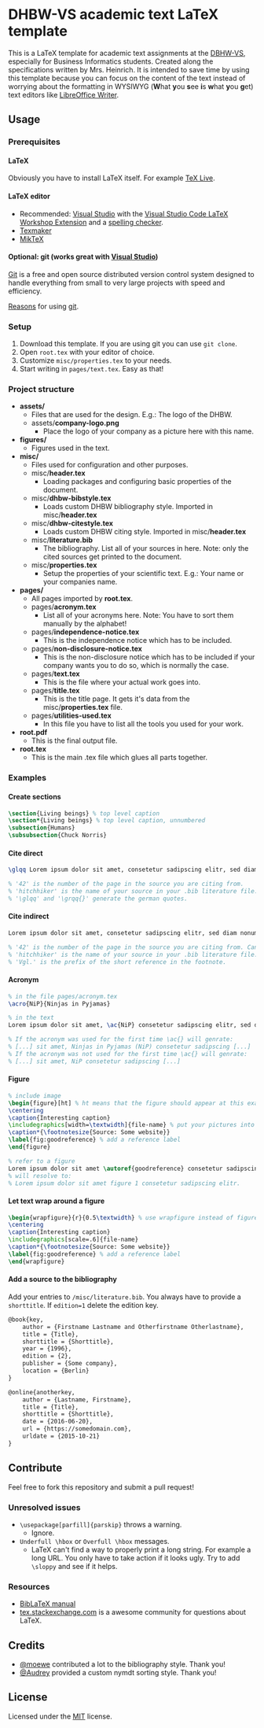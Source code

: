 # DHBW-VS academic text LaTeX template

This is a LaTeX template for academic text assignments at the [DBHW-VS](https://www.dhbw-vs.de/), especially for Business Informatics students. Created along the specifications written by Mrs. Heinrich. It is intended to save time by using this template because you can focus on the content of the text instead of worrying about the formatting in WYSIWYG (**W**hat **y**ou **s**ee **i**s **w**hat **y**ou **g**et) text editors like [LibreOffice Writer](https://www.libreoffice.org/).

## Usage

### Prerequisites

#### LaTeX

Obviously you have to install LaTeX itself. For example [TeX Live](https://tug.org/texlive/).

#### LaTeX editor

* Recommended: [Visual Studio](https://visualstudio.microsoft.com/) with the [Visual Studio Code LaTeX Workshop Extension](https://github.com/James-Yu/LaTeX-Workshop) and a [spelling checker](https://github.com/Jason-Rev/vscode-spell-checker).
* [Texmaker](http://www.xm1math.net/texmaker/)
* [MikTeX](https://miktex.org/)

#### Optional: git (works great with [Visual Studio](https://visualstudio.microsoft.com/))

[Git](https://git-scm.com/) is a free and open source distributed version control system designed to handle everything from small to very large projects with speed and efficiency.

[Reasons](https://stackoverflow.com/a/6190412) for using [git](https://git-scm.com/).

### Setup

1. Download this template. If you are using git you can use `git clone`.
2. Open `root.tex` with your editor of choice.
3. Customize `misc/properties.tex` to your needs.
4. Start writing in `pages/text.tex`. Easy as that!

### Project structure

* **assets/**
  * Files that are used for the design. E.g.: The logo of the DHBW.
  * assets/**company-logo.png**
    * Place the logo of your company as a picture here with this name.
* **figures/**
  * Figures used in the text.
* **misc/**
  * Files used for configuration and other purposes.
  * misc/**header.tex**
    * Loading packages and configuring basic properties of the document.
  * misc/**dhbw-bibstyle.tex**
    * Loads custom DHBW bibliography style. Imported in misc/**header.tex**
  * misc/**dhbw-citestyle.tex**
    * Loads custom DHBW citing style. Imported in misc/**header.tex**
  * misc/**literature.bib**
    * The bibliography. List all of your sources in here. Note: only the cited sources get printed to the document.
  * misc/**properties.tex**
    * Setup the properties of your scientific text. E.g.: Your name or your companies name.
* **pages/**
  * All pages imported by **root.tex**.
  * pages/**acronym.tex**
    * List all of your acronyms here. Note: You have to sort them manually by the alphabet!
  * pages/**independence-notice.tex**
    * This is the independence notice which has to be included.
  * pages/**non-disclosure-notice.tex**
    * This is the non-disclosure notice which has to be included if your company wants you to do so, which is normally the case.
  * pages/**text.tex**
    * This is the file where your actual work goes into.
  * pages/**title.tex**
    * This is the title page. It gets it's data from the misc/**properties.tex** file.
  * pages/**utilities-used.tex**
    * In this file you have to list all the tools you used for your work.
* **root.pdf**
  * This is the final output file.
* **root.tex**
  * This is the main .tex file which glues all parts together.

### Examples

#### Create sections

```tex
\section{Living beings} % top level caption
\section*{Living beings} % top level caption, unnumbered
\subsection{Humans}
\subsubsection{Chuck Norris}
```

#### Cite direct

```tex
\glqq Lorem ipsum dolor sit amet, consetetur sadipscing elitr, sed diam nonumy eirmod tempor invidunt ut labore et dolore magna aliquyam erat, sed diam voluptua.\grqq{}\myfootcite[42]{hitchhiker}

% '42' is the number of the page in the source you are citing from.
% 'hitchhiker' is the name of your source in your .bib literature file.
% '\glqq' and '\grqq{}' generate the german quotes.
```

#### Cite indirect

```tex
Lorem ipsum dolor sit amet, consetetur sadipscing elitr, sed diam nonumy eirmod tempor invidunt ut labore et dolore magna aliquyam erat, sed diam voluptua.\myfootcite[Vgl.][42]{hitchhiker}

% '42' is the number of the page in the source you are citing from. Can be blank.
% 'hitchhiker' is the name of your source in your .bib literature file.
% 'Vgl.' is the prefix of the short reference in the footnote.
```

#### Acronym

```tex
% in the file pages/acronym.tex
\acro{NiP}{Ninjas in Pyjamas}

% in the text
Lorem ipsum dolor sit amet, \ac{NiP} consetetur sadipscing elitr, sed diam nonumy eirmod tempor invidunt ut labore et dolore magna aliquyam erat, sed diam voluptua.

% If the acronym was used for the first time \ac{} will genrate:
% [...] sit amet, Ninjas in Pyjamas (NiP) consetetur sadipscing [...]
% If the acronym was not used for the first time \ac{} will genrate:
% [...] sit amet, NiP consetetur sadipscing [...]
```

#### Figure

```tex
% include image
\begin{figure}[ht] % ht means that the figure should appear at this exact position
\centering
\caption{Interesting caption}
\includegraphics[width=\textwidth]{file-name} % put your pictures into ./figures/
\caption*{\footnotesize{Source: Some website}}
\label{fig:goodreference} % add a reference label
\end{figure}

% refer to a figure
Lorem ipsum dolor sit amet \autoref{goodreference} consetetur sadipscing elitr.
% will resolve to:
% Lorem ipsum dolor sit amet figure 1 consetetur sadipscing elitr.
```

#### Let text wrap around a figure

```tex
\begin{wrapfigure}{r}{0.5\textwidth} % use wrapfigure instead of figure
\centering
\caption{Interesting caption}
\includegraphics[scale=.6]{file-name}
\caption*{\footnotesize{Source: Some website}}
\label{fig:goodreference} % add a reference label
\end{wrapfigure}
```

#### Add a source to the bibliography

Add your entries to `/misc/literature.bib`. You always have to provide a `shorttitle`. If `edition=1` delete the edition key.

```tex
@book{key,
    author = {Firstname Lastname and Otherfirstname Otherlastname},
    title = {Title},
    shorttitle = {Shorttitle},
    year = {1996},
    edition = {2},
    publisher = {Some company},
    location = {Berlin}
}

@online{anotherkey,
    author = {Lastname, Firstname},
    title = {Title},
    shorttitle = {Shorttitle},
    date = {2016-06-20},
    url = {https://somedomain.com},
    urldate = {2015-10-21}
}
```

## Contribute

Feel free to fork this repository and submit a pull request!

### Unresolved issues

* `\usepackage[parfill]{parskip}` throws a warning.
  * Ignore.
* `Underfull \hbox` or `Overfull \hbox` messages.
  * LaTeX can't find a way to properly print a long string. For example a long URL. You only have to take action if it looks ugly. Try to add `\sloppy` and see if it helps.

### Resources

* [BibLaTeX manual](https://www.ctan.org/pkg/biblatex)
* [tex.stackexchange.com](https://tex.stackexchange.com/) is a awesome community for questions about LaTeX.

## Credits

* [@moewe](https://tex.stackexchange.com/users/35864/moewe) contributed a lot to the bibliography style. Thank you!
* [@Audrey](https://tex.stackexchange.com/users/4483/audrey) provided a custom nymdt sorting style. Thank you!

## License

Licensed under the [MIT](https://opensource.org/licenses/mit-license.php) license.

